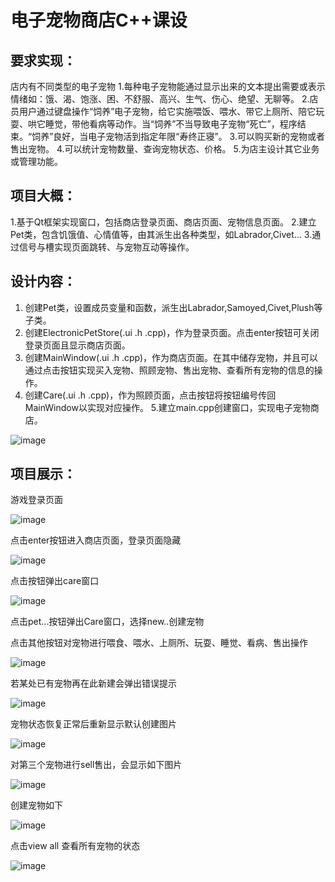 # **电子宠物商店C++课设**
## **要求实现**： 
店内有不同类型的电子宠物
1.每种电子宠物能通过显示出来的文本提出需要或表示情绪如：饿、渴、饱涨、困、不舒服、高兴、生气、伤心、绝望、无聊等。
2.店员用户通过键盘操作“饲养”电子宠物，给它实施喂饭、喂水、带它上厕所、陪它玩耍、哄它睡觉，带他看病等动作。当“饲养”不当导致电子宠物“死亡”，程序结束。“饲养”良好，当电子宠物活到指定年限“寿终正寝”。
3.可以购买新的宠物或者售出宠物。
4.可以统计宠物数量、查询宠物状态、价格。
5.为店主设计其它业务或管理功能。
## **项目大概**：
1.基于Qt框架实现窗口，包括商店登录页面、商店页面、宠物信息页面。
2.建立Pet类，包含饥饿值、心情值等，由其派生出各种类型，如Labrador,Civet…
3.通过信号与槽实现页面跳转、与宠物互动等操作。
## **设计内容**：
1. 创建Pet类，设置成员变量和函数，派生出Labrador,Samoyed,Civet,Plush等子类。
2. 创建ElectronicPetStore(.ui .h .cpp)，作为登录页面。点击enter按钮可关闭登录页面且显示商店页面。
3. 创建MainWindow(.ui .h .cpp)，作为商店页面。在其中储存宠物，并且可以通过点击按钮实现买入宠物、照顾宠物、售出宠物、查看所有宠物的信息的操作。
4. 创建Care(.ui .h .cpp)，作为照顾页面，点击按钮将按钮编号传回MainWindow以实现对应操作。
5.建立main.cpp创建窗口，实现电子宠物商店。

![image](https://github.com/Jyue3390/electronicPetStore/assets/116416572/6d5b1fd4-3984-4dfb-a875-0ae29bd6b91e)
## **项目展示**：
游戏登录页面

![image](https://github.com/Jyue3390/electronicPetStore/assets/116416572/8e1fd7d9-88f4-424b-b202-ed328b368840)

 点击enter按钮进入商店页面，登录页面隐藏
 
 ![image](https://github.com/Jyue3390/electronicPetStore/assets/116416572/f0357c41-15d9-40f2-9c92-8be61d677a4b)
 
 点击按钮弹出care窗口

 ![image](https://github.com/Jyue3390/electronicPetStore/assets/116416572/fa8994c9-9baa-417b-a1c5-22bae9395b18)

点击pet...按钮弹出Care窗口，选择new..创建宠物

点击其他按钮对宠物进行喂食、喂水、上厕所、玩耍、睡觉、看病、售出操作

![image](https://github.com/Jyue3390/electronicPetStore/assets/116416572/410d1c1a-4143-4c5f-be60-3c1d07ce706b)
 
 若某处已有宠物再在此新建会弹出错误提示
 
 ![image](https://github.com/Jyue3390/electronicPetStore/assets/116416572/9107eb0e-71dd-466f-b22b-38c2e6da7859)

宠物状态恢复正常后重新显示默认创建图片

![image](https://github.com/Jyue3390/electronicPetStore/assets/116416572/1bb53dc2-812a-4206-9f84-ed8513650033)

 对第三个宠物进行sell售出，会显示如下图片 

![image](https://github.com/Jyue3390/electronicPetStore/assets/116416572/8b376c98-1713-4206-908c-6276adf3b64e)

创建宠物如下 

![image](https://github.com/Jyue3390/electronicPetStore/assets/116416572/0466f5ce-eda7-424a-b5b4-4f7d4e7f2d4e)

点击view all 查看所有宠物的状态 

![image](https://github.com/Jyue3390/electronicPetStore/assets/116416572/fb7dbe09-0cd7-46d1-bb5f-34f4e17cc5d7)
